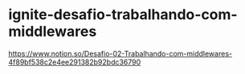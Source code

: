 # ignite-desafio-trabalhando-com-middlewares

https://www.notion.so/Desafio-02-Trabalhando-com-middlewares-4f89bf538c2e4ee291382b92bdc36790